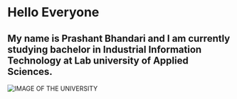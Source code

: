 # Hello Everyone

## My name is **Prashant Bhandari** and I am currently studying bachelor in Industrial Information Technology at Lab university of Applied Sciences.

![IMAGE OF THE UNIVERSITY](https://github.com/user-attachments/assets/be22721e-14b2-4d7a-a48f-3c159386be06)



